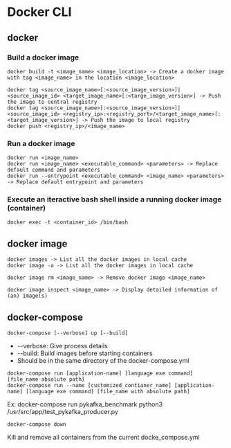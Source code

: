 # Docker CLI

## docker

### Build a docker image
```
docker build -t <image_name> <image_location> -> Create a docker image with tag <image_name> in the location <image_location>

docker tag <source_image_name>[:<source_image_version>]|<source_image_id> <target_image_name>[:<targe_image_version>] -> Push the image to central registry
docker tag <source_image_name>[:<source_image_version>]|<source_image_id> <registry_ip>:<registry_port>/<target_image_name>[:<target_image_version>] -> Push the image to local registry
docker push <registry_ip>/<image_name>
```

### Run a docker image

```
docker run <image_name>
docker run <image_name> <executable_command> <parameters> -> Replace default command and parameters
docker run --entrypoint <executable_command> <image_name> <parameters> -> Replace default entrypoint and parameters
```

### Execute an iteractive bash shell inside a running docker image (container)
```
docker exec -t <container_id> /bin/bash
```

## docker image

```
docker images -> List all the docker images in local cache
docker image -a -> List all the docker images in local cache

docker image rm <image_name> -> Remove docker image <image_name>

docker image inspect <image_name> -> Display detailed information of (an) image(s)
```

## docker-compose
```
docker-compose [--verbose] up [--build]
```
* --verbose: Give process details
* --build: Build images before starting containers
* Should be in the same directory of the docker-compose.yml

```
docker-compose run [application-name] [language exe command] [file_name absolute path]
docker-compose run --name [customized_contianer_name] [application-name] [language exe command] [file_name with absolute path]
```
Ex: docker-compose run pykafka_benchmark python3 /usr/src/app/test_pykafka_producer.py

```
docker-compose down
```
Kill and remove all containers from the current docke_compose.yml
